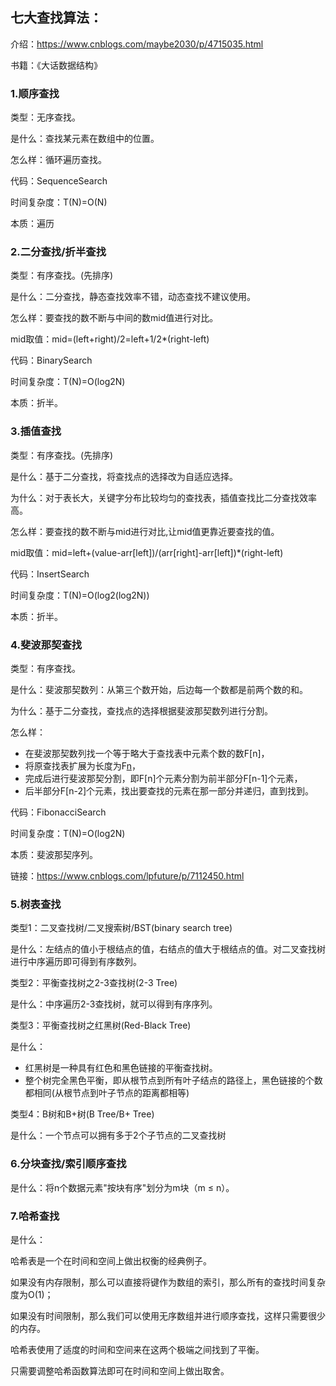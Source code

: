 ## 七大查找算法：

介绍：https://www.cnblogs.com/maybe2030/p/4715035.html

书籍：《大话数据结构》

### 1.顺序查找

类型：无序查找。

是什么：查找某元素在数组中的位置。

怎么样：循环遍历查找。

代码：SequenceSearch

时间复杂度：T(N)=O(N)

本质：遍历

### 2.二分查找/折半查找

类型：有序查找。(先排序)

是什么：二分查找，静态查找效率不错，动态查找不建议使用。

怎么样：要查找的数不断与中间的数mid值进行对比。

mid取值：mid=(left+right)/2=left+1/2*(right-left)

代码：BinarySearch

时间复杂度：T(N)=O(log2N)

本质：折半。

### 3.插值查找

类型：有序查找。(先排序)

是什么：基于二分查找，将查找点的选择改为自适应选择。

为什么：对于表长大，关键字分布比较均匀的查找表，插值查找比二分查找效率高。

怎么样：要查找的数不断与mid进行对比,让mid值更靠近要查找的值。

mid取值：mid=left+(value-arr[left])/(arr[right]-arr[left])*(right-left)

代码：InsertSearch

时间复杂度：T(N)=O(log2(log2N))

本质：折半。

### 4.斐波那契查找

类型：有序查找。

是什么：斐波那契数列：从第三个数开始，后边每一个数都是前两个数的和。

为什么：基于二分查找，查找点的选择根据斐波那契数列进行分割。

怎么样：

* 在斐波那契数列找一个等于略大于查找表中元素个数的数F[n]，
* 将原查找表扩展为长度为F[n](如果要补充元素，则补充重复最后一个元素，直到满足F[n]个元素)，
* 完成后进行斐波那契分割，即F[n]个元素分割为前半部分F[n-1]个元素，
* 后半部分F[n-2]个元素，找出要查找的元素在那一部分并递归，直到找到。

代码：FibonacciSearch

时间复杂度：T(N)=O(log2N)

本质：斐波那契序列。

链接：https://www.cnblogs.com/lpfuture/p/7112450.html

### 5.树表查找

类型1：二叉查找树/二叉搜索树/BST(binary search tree)

是什么：左结点的值小于根结点的值，右结点的值大于根结点的值。对二叉查找树进行中序遍历即可得到有序数列。

类型2：平衡查找树之2-3查找树(2-3 Tree)

是什么：中序遍历2-3查找树，就可以得到有序序列。

类型3：平衡查找树之红黑树(Red-Black Tree)

是什么：

* 红黑树是一种具有红色和黑色链接的平衡查找树。
* 整个树完全黑色平衡，即从根节点到所有叶子结点的路径上，黑色链接的个数都相同(从根节点到叶子节点的距离都相等)

类型4：B树和B+树(B Tree/B+ Tree)

是什么：一个节点可以拥有多于2个子节点的二叉查找树

### 6.分块查找/索引顺序查找

是什么：将n个数据元素"按块有序"划分为m块（m ≤ n）。

### 7.哈希查找
是什么：

哈希表是一个在时间和空间上做出权衡的经典例子。

如果没有内存限制，那么可以直接将键作为数组的索引，那么所有的查找时间复杂度为O(1)；

如果没有时间限制，那么我们可以使用无序数组并进行顺序查找，这样只需要很少的内存。

哈希表使用了适度的时间和空间来在这两个极端之间找到了平衡。

只需要调整哈希函数算法即可在时间和空间上做出取舍。
